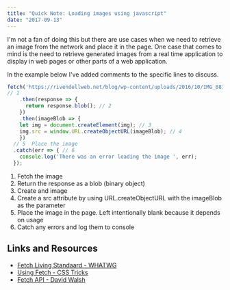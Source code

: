 ```yaml
---
title: "Quick Note: Loading images using javascript"
date: "2017-09-13"
---
```


I'm not a fan of doing this but there are use cases when we need to retrieve an image from the network and place it in the page. One case that comes to mind is the need to retrieve generated images from a real time application to display in web pages or other parts of a web application.

In the example below I've added comments to the specific lines to discuss.

```javascript
fetch('https://rivendellweb.net/blog/wp-content/uploads/2016/10/IMG_0813.jpg')
// 1
    .then(response => {
      return response.blob(); // 2
    })
    .then(imageBlob => {
    let img = document.createElement(img); // 3
    img.src = window.URL.createObjectURL(imageBlob); // 4
    })
  // 5  Place the image
  .catch(err => { // 6
    console.log('There was an error loading the image ', err);
  });
```

1. Fetch the image
2. Return the response as a blob (binary object)
3. Create and image
4. Create a src attribute by using URL.createObjectURL with the imageBlob as the parameter
5. Place the image in the page. Left intentionally blank because it depends on usage
6. Catch any errors and log them to console

## Links and Resources

- [Fetch Living Standaard - WHATWG](https://fetch.spec.whatwg.org/)
- [Using Fetch - CSS Tricks](https://css-tricks.com/using-fetch/)
- [Fetch API - David Walsh](https://davidwalsh.name/fetch)
